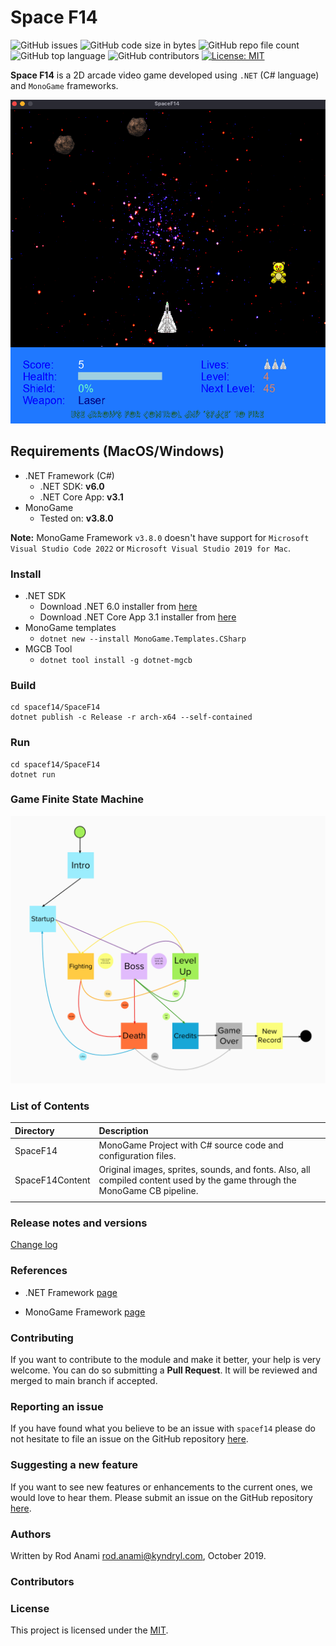 # Space F14
![GitHub issues](https://img.shields.io/github/issues/rod4n4m1/spacef14)
![GitHub code size in bytes](https://img.shields.io/github/languages/code-size/rod4n4m1/spacef14)
![GitHub repo file count](https://img.shields.io/github/directory-file-count/rod4n4m1/spacef14)
![GitHub top language](https://img.shields.io/github/languages/top/rod4n4m1/spacef14)
![GitHub contributors](https://img.shields.io/github/contributors/rod4n4m1/spacef14)
[![License: MIT](https://img.shields.io/badge/License-MIT-yellow.svg)](https://opensource.org/licenses/MIT)

**Space F14** is a 2D arcade video game developed using `.NET` (C# language) and `MonoGame` frameworks.

![game](space-f14-game-play.png)

## Requirements (MacOS/Windows)

* .NET Framework (C#)
  * .NET SDK: **v6.0**
  * .NET Core App: **v3.1**
* MonoGame
  * Tested on: **v3.8.0**

**Note:** MonoGame Framework `v3.8.0` doesn't have support for `Microsoft Visual Studio Code 2022` or `Microsoft Visual Studio 2019 for Mac`.

### Install

* .NET SDK
  * Download .NET 6.0 installer from [here](https://dotnet.microsoft.com/en-us/download)
  * Download .NET Core App 3.1 installer from [here](https://dotnet.microsoft.com/en-us/download/dotnet/3.1)
* MonoGame templates
  * `dotnet new --install MonoGame.Templates.CSharp`
* MGCB Tool
  * `dotnet tool install -g dotnet-mgcb`

### Build

```shell
cd spacef14/SpaceF14
dotnet publish -c Release -r arch-x64 --self-contained
```

### Run

```shell
cd spacef14/SpaceF14
dotnet run
```

### Game Finite State Machine

![FSM](space-f14-fsm.png)

### List of Contents

| **Directory** | **Description** |
|:---------------|:---------------|
| SpaceF14 | MonoGame Project with C# source code and configuration files. |
| SpaceF14Content | Original images, sprites, sounds, and fonts. Also, all compiled content used by the game through the MonoGame CB pipeline. |
|  |  |


### Release notes and versions

[Change log](./CHANGELOG.md)

### References

  * .NET Framework [page](https://dotnet.microsoft.com/en-us/)

  * MonoGame Framework [page](https://docs.monogame.net/index.html)



### Contributing

If you want to contribute to the module and make it better, your help is very welcome. You can do so submitting a **Pull Request**. It will be reviewed and merged to main branch if accepted.

### Reporting an issue

If you have found what you believe to be an issue with `spacef14` please do not hesitate to file an issue on the GitHub repository [here](https://github.com/rod4n4m1/spacef14/issues/new?template=bug-report.md).

### Suggesting a new feature

If you want to see new features or enhancements to the current ones, we would love to hear them. Please submit an issue on the GitHub repository [here](https://github.com/rod4n4m1/spacef14/issues/new?template=new-feature.md).

### Authors
Written by Rod Anami <rod.anami@kyndryl.com>, October 2019.

### Contributors


### License
This project is licensed under the [MIT](https://opensource.org/licenses/MIT).
